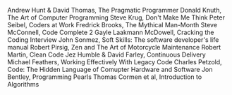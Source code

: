 Andrew Hunt & David Thomas, The Pragmatic Programmer
Donald Knuth, The Art of Computer Programming
Steve Krug, Don't Make Me Think
Peter Seibel, Coders at Work
Fredrick Brooks, The Mythical Man-Month
Steve McConnell, Code Complete 2
Gayle Laakmann McDowell, Cracking the Coding Interview
John Sonmez, Soft Skills: The software developer's life manual
Robert Pirsig, Zen and The Art of Motorcycle Maintenance
Robert Martin, Clean Code
Jez Humble & David Farley, Continuous Delivery
Michael Feathers, Working Effectively With Legacy Code
Charles Petzold, Code: The Hidden Language of Comupter Hardware and Software
Jon Bentley, Programming Pearls
Thomas Cormen et al, Introduction to Algorithms
